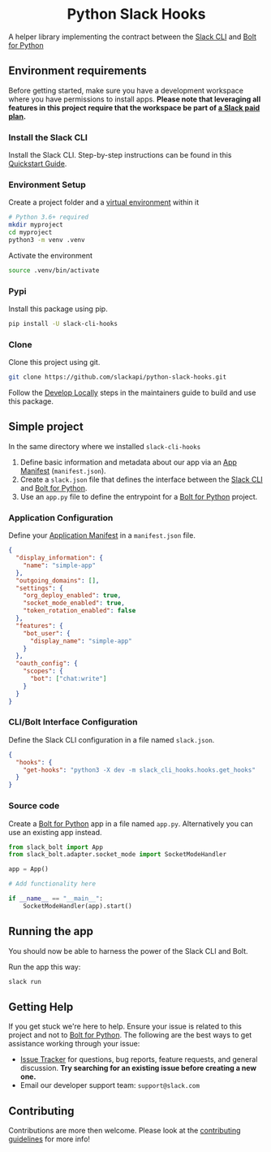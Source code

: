 <h1 align="center">Python Slack Hooks</h1>

A helper library implementing the contract between the
[Slack CLI][slack-cli-docs] and
[Bolt for Python](https://slack.dev/bolt-python/)

## Environment requirements

Before getting started, make sure you have a development workspace where you
have permissions to install apps. **Please note that leveraging all features in
this project require that the workspace be part of
[a Slack paid plan](https://slack.com/pricing).**

### Install the Slack CLI

Install the Slack CLI. Step-by-step instructions can be found in this
[Quickstart Guide][slack-cli-docs].

### Environment Setup

Create a project folder and a
[virtual environment](https://docs.python.org/3/library/venv.html#module-venv)
within it

```zsh
# Python 3.6+ required
mkdir myproject
cd myproject
python3 -m venv .venv
```

Activate the environment

```zsh
source .venv/bin/activate
```

### Pypi

Install this package using pip.

```zsh
pip install -U slack-cli-hooks
```

### Clone

Clone this project using git.

```zsh
git clone https://github.com/slackapi/python-slack-hooks.git
```

Follow the
[Develop Locally](https://github.com/slackapi/python-slack-hooks/blob/main/.github/maintainers_guide.md#develop-locally)
steps in the maintainers guide to build and use this package.

## Simple project

In the same directory where we installed `slack-cli-hooks`

1. Define basic information and metadata about our app via an
   [App Manifest](https://api.slack.com/reference/manifests) (`manifest.json`).
2. Create a `slack.json` file that defines the interface between the
   [Slack CLI][slack-cli-docs] and [Bolt for Python][bolt-python-docs].
3. Use an `app.py` file to define the entrypoint for a
   [Bolt for Python][bolt-python-docs] project.

### Application Configuration

Define your [Application Manifest](https://api.slack.com/reference/manifests) in
a `manifest.json` file.

```json
{
  "display_information": {
    "name": "simple-app"
  },
  "outgoing_domains": [],
  "settings": {
    "org_deploy_enabled": true,
    "socket_mode_enabled": true,
    "token_rotation_enabled": false
  },
  "features": {
    "bot_user": {
      "display_name": "simple-app"
    }
  },
  "oauth_config": {
    "scopes": {
      "bot": ["chat:write"]
    }
  }
}
```

### CLI/Bolt Interface Configuration

Define the Slack CLI configuration in a file named `slack.json`.

```json
{
  "hooks": {
    "get-hooks": "python3 -X dev -m slack_cli_hooks.hooks.get_hooks"
  }
}
```

### Source code

Create a [Bolt for Python][bolt-python-docs] app in a file named `app.py`.
Alternatively you can use an existing app instead.

```python
from slack_bolt import App
from slack_bolt.adapter.socket_mode import SocketModeHandler

app = App()

# Add functionality here

if __name__ == "__main__":
    SocketModeHandler(app).start()
```

## Running the app

You should now be able to harness the power of the Slack CLI and Bolt.

Run the app this way:

```zsh
slack run
```

## Getting Help

If you get stuck we're here to help. Ensure your issue is related to this
project and not to [Bolt for Python][bolt-python-docs]. The following are the
best ways to get assistance working through your issue:

- [Issue Tracker](https://github.com/slackapi/python-slack-hooks/issues) for
  questions, bug reports, feature requests, and general discussion. **Try
  searching for an existing issue before creating a new one.**
- Email our developer support team: `support@slack.com`

## Contributing

Contributions are more then welcome. Please look at the
[contributing guidelines](https://github.com/slackapi/python-slack-hooks/blob/main/.github/CONTRIBUTING.md)
for more info!

[slack-cli-docs]: https://api.slack.com/automation/cli
[bolt-python-docs]: https://slack.dev/bolt-python/concepts
